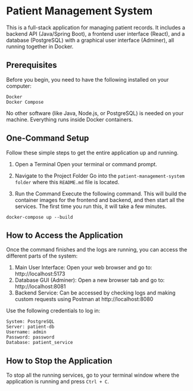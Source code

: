 # Patient Management System
This is a full-stack application for managing patient records. It includes a backend API (Java/Spring Boot), a frontend user interface (React), and a database (PostgreSQL) with a graphical user interface (Adminer), all running together in Docker.

## Prerequisites
Before you begin, you need to have the following installed on your computer:

```
Docker
Docker Compose
```

No other software (like Java, Node.js, or PostgreSQL) is needed on your machine. Everything runs inside Docker containers.

## One-Command Setup
Follow these simple steps to get the entire application up and running.

1. Open a Terminal
Open your terminal or command prompt.

2. Navigate to the Project Folder
Go into the ```patient-management-system folder``` where this ```README.md``` file is located.

3. Run the Command
Execute the following command. This will build the container images for the frontend and backend, and then start all the services. The first time you run this, it will take a few minutes.

```
docker-compose up --build
```

## How to Access the Application
Once the command finishes and the logs are running, you can access the different parts of the system:

1. Main User Interface: Open your web browser and go to: http://localhost:5173
2. Database GUI (Adminer): Open a new browser tab and go to: http://localhost:8081
3. Backend Service: Can be accessed by checking logs and making custom requests using Postman at http://localhost:8080

Use the following credentials to log in:

```
System: PostgreSQL
Server: patient-db
Username: admin
Password: password
Database: patient_service
```

## How to Stop the Application
To stop all the running services, go to your terminal window where the application is running and press ```Ctrl + C```.
